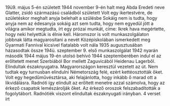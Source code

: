 19ü9. május 5-én született
1944 november 9-én halt meg Abda
Eredeti neve Glatter, zsidó származású családból született
Volt egy ikertestvére, de születéskor meghalt
anyja belehalt a szülésbe
Sokáig nem is tudta, hogy anyja nem az édesanyja
sokáig azt sem tudta, hogy nem egyedül jött a világra
amikor megtudta, írt egy prózai munkát, címe: Ikrek hava
megértette, hogy neki helyettük is élnie kell. 
Háromszor is volt munkaszolgálaton
jobbnak látta magyarosítani a nevét
Középiskolában ismerkedett meg Gyarmati Fannival
kicsivel fiatalabb volt nála
1935 augusztusában házasodtak össze
194ü. szeptember 9. első munkaszolgálat
1942 nyarán második 
1944 május 19-én utolsó behívó
1944 szeptemberében indul el az erőltetett menet Szerbiából Bor mellett Zaguvicából
Heidenau Lagerből. Elindultak északnyugatra. Magyarországon keresztül vezetett az út.
Nem tudtak egy turnusban elindulni Németország felé, ezért kettéosztották őket. Volt egy hegedűművésztársa, aki felajánlotta, hogy inkább ő marad ott a likvidálásra.
Radnóti így elindult az erőltett menetre azzal számolva, hogy az érkező csapatok lemészárolják őket. 
Az érkező oroszok felszabadították a fogolytábort.
Radnótiék viszont elindultak északnyugati irányban. 
4 verset írt


